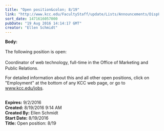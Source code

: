 ```yaml
---
title: "Open position&colon; 8/19"
link: "http://www.kcc.edu/FacultyStaff/update/Lists/Announcements/DispForm.aspx?ID=2271"
sort_date: 1471616057000
pubDate: "19 Aug 2016 14:14:17 GMT"
creator: "Ellen Schmidt"
---
```


<div><b>Body:</b> <div class="ExternalClassF18A91BCFD854C74A135F8A9F3F9DD85"><p>​<span style="line-height:1.5">​The following position is open:</span></p>
<p><span style="line-height:1.5"></span><span style="line-height:1.5">Coordinator of w</span>eb technology<span style="line-height:1.5">, full-time in the Office of </span>Marketing and Public Relations.</p>
<p>For detailed information about this and all other open positions, click on &quot;Employment&quot; at the bottom of any KCC web page, or go to <a href="/jobs">www.kcc.edu/jobs​</a>.</p>
<table border="0" cellspacing="0" style="font-family:aktiv-grotesk-std-n4, aktiv-grotesk-std, helvetica, arial, sans-serif;font-size:15px"><tbody></tbody></table></div></div>
<div><b>Expires:</b> 9/2/2016</div>
<div><b>Created:</b> 8/19/2016 9:14 AM</div>
<div><b>Created By:</b> Ellen Schmidt</div>
<div><b>Start Date:</b> 8/19/2016</div>
<div><b>Title:</b> Open position: 8/19</div>
